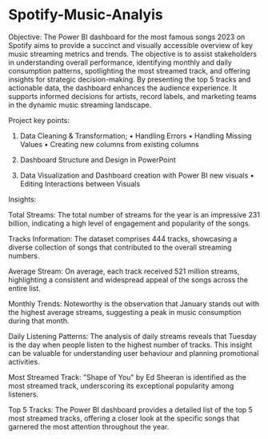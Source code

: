 # Spotify-Music-Analyis

Objective: The Power BI dashboard for the most famous songs 2023 on Spotify aims to provide a succinct and visually accessible overview of key music streaming metrics and trends. The objective is to assist stakeholders in understanding overall performance, identifying monthly and daily consumption patterns, spotlighting the most streamed track, and offering insights for strategic decision-making. By presenting the top 5 tracks and actionable data, the dashboard enhances the audience experience. It supports informed decisions for artists, record labels, and marketing teams in the dynamic music streaming landscape.

Project key points:

1. Data Cleaning & Transformation;
• Handling Errors
• Handling Missing Values
• Creating new columns from existing columns

2. Dashboard Structure and Design in PowerPoint

3. Data Visualization and Dashboard creation
with Power BI new visuals
• Editing Interactions between Visuals

Insights:

Total Streams:
The total number of streams for the year is an impressive 231 billion, indicating a high level of engagement and popularity of the songs.

Tracks Information:
The dataset comprises 444 tracks, showcasing a diverse collection of songs that contributed to the overall streaming numbers.

Average Stream:
On average, each track received 521 million streams, highlighting a consistent and widespread appeal of the songs across the entire list.

Monthly Trends:
Noteworthy is the observation that January stands out with the highest average streams, suggesting a peak in music consumption during that month.

Daily Listening Patterns:
The analysis of daily streams reveals that Tuesday is the day when people listen to the highest number of tracks. This insight can be valuable for understanding user behaviour and planning promotional activities.

Most Streamed Track:
"Shape of You" by Ed Sheeran is identified as the most streamed track, underscoring its exceptional popularity among listeners.

Top 5 Tracks:
The Power BI dashboard provides a detailed list of the top 5 most streamed tracks, offering a closer look at the specific songs that garnered the most attention throughout the year.
